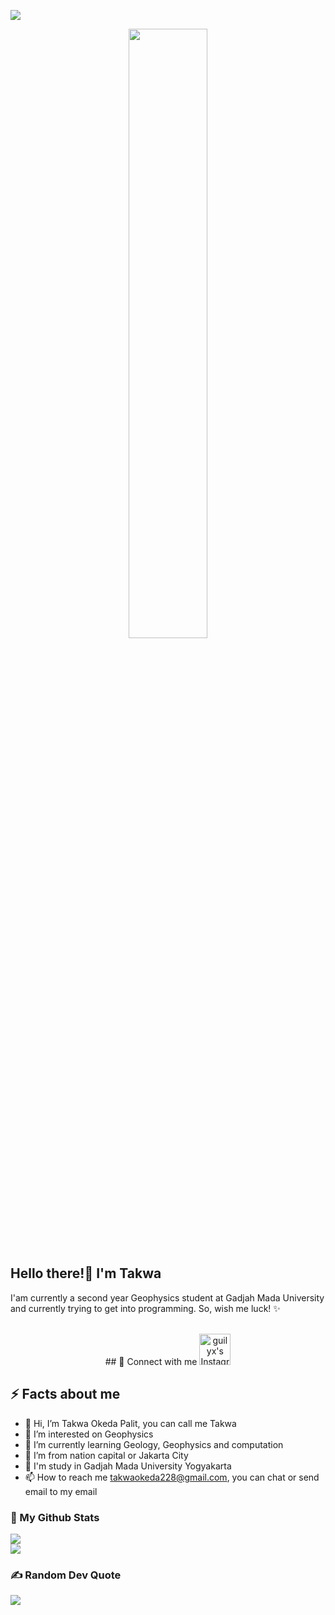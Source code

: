 ![](https://visitor-badge.glitch.me/badge?page_id=Takwaokeda.Takwaokeda)

<p align="center">
<img width="50%" height="auto" src="https://kotjienkterbang.files.wordpress.com/2017/03/5cm-per-second.gif?w=829" height="100px"/></a>
<h2>Hello there!👋 I'm Takwa  </a></h2>
<p> I'am currently a second year Geophysics student at Gadjah Mada University and currently trying to get into programming. So, wish me luck! ✨
<p align="center">
<br/>
</a>
## 💬 Connect with me
<a href="https://www.instagram.com/uzumakidtakwa/">
  <img alt="guilyx's Instagram" width="50px" src="https://user-images.githubusercontent.com/43545812/144035088-0dfb165f-8fe0-4d13-896c-876c29d2b128.png" />
</a>

<h2>⚡️ Facts about me </h2>

- 👋 Hi, I’m Takwa Okeda Palit, you can call me Takwa
- 👀 I’m interested on Geophysics
- 🌱 I’m currently learning Geology, Geophysics and computation
- 🏡 I’m from nation capital or Jakarta City
- 🏫 I'm study in Gadjah Mada University Yogyakarta
- 📫 How to reach me takwaokeda228@gmail.com, you can chat or send email to my email

### 🚀 My Github Stats
![](https://github-readme-stats.vercel.app/api?username=erfinap&theme=midnight-purple&hide_border=false&include_all_commits=false&count_private=false)<br/>
![](https://github-readme-streak-stats.herokuapp.com/?user=erfinap&theme=midnight-purple&hide_border=false)<br/>

### ✍️ Random Dev Quote
![](https://quotes-github-readme.vercel.app/api?type=horizontal&theme=light)


<!---
My name is Takwa Okeda Palit from Jakarta City. I was born and raised there. I'm currently studying at Gadjah Mada University since 2021.then majoring in geophysics.    
--->
